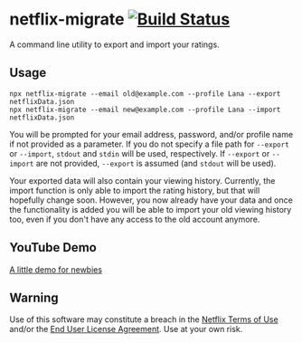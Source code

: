 # netflix-migrate [![Build Status](https://travis-ci.com/LBBO/netflix-migrate.svg?branch=master)](https://travis-ci.com/LBBO/netflix-migrate)

A command line utility to export and import your ratings.

## Usage
```
npx netflix-migrate --email old@example.com --profile Lana --export netflixData.json
npx netflix-migrate --email new@example.com --profile Lana --import netflixData.json
```
You will be prompted for your email address, password, and/or profile name if not provided as a parameter. If you do not specify a file path for `--export` or `--import`, `stdout` and `stdin` will be used, respectively. If `--export` or `--import` are not provided, `--export` is assumed (and `stdout` will be used).

Your exported data will also contain your viewing history. Currently, the import function is only able to import the rating history, but that will hopefully change soon. However, you now already have your data and once the functionality is added you will be able to import your old viewing history too, even if you don't have any access to the old account anymore.

## YouTube Demo

[A little demo for newbies](https://youtu.be/t3UcrJB_8QY)

## Warning

Use of this software may constitute a breach in the [Netflix Terms of Use](https://help.netflix.com/legal/termsofuse) and/or the [End User License Agreement](https://help.netflix.com/legal/eula). Use at your own risk.
